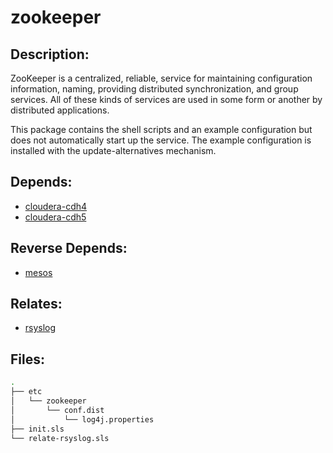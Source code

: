 # zookeeper

## Description:

ZooKeeper is a centralized, reliable, service for maintaining configuration information, naming, providing distributed synchronization, and group services. All of these kinds of services are used in some form or another by distributed applications.

This package contains the shell scripts and an example configuration but does not automatically start up the service. The example configuration is installed with the update-alternatives mechanism.

## Depends:

  -  [cloudera-cdh4](/salt/cloudera-cdh4)
  -  [cloudera-cdh5](/salt/cloudera-cdh5)

## Reverse Depends:

  -  [mesos](/salt/mesos)

## Relates:

  -  [rsyslog](/salt/rsyslog)

## Files:

```bash
.
├── etc
│   └── zookeeper
│       └── conf.dist
│           └── log4j.properties
├── init.sls
└── relate-rsyslog.sls
```
